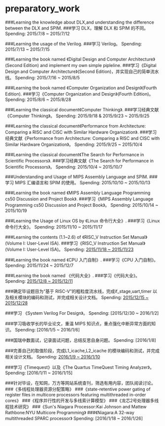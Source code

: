 # **preparatory_work**

###Learning the knowledge about DLX,and understanding the difference between the DLX and SPIM. 
###学习 DLX，理解 DLX 和 SPIM 的不同。
Spending: 2015/7/8 ~ 2015/7/12

###Learning the usage of the Verilog. 
###学习 Verilog。
Spending: 2015/7/13 ~ 2015/7/15

###Learning the book named 《Digital Design and Computer Architecture》(Second Edition) and implement my own simple pipleline.
###学习《Digital Design and Computer Architecture》(Second Edition)，并实现自己的简单流水线。
Spending: 2015/7/16 ~ 2015/8/5

###Learning the book named 《Computer Organization and Design》(Fourth Edition).
###学习《Computer Organization and Design》(Fourth Edition)。
Spending: 2015/8/6 ~ 2015/8/28 

###Learning the classical document《Computer Thinking》.
###学习经典文献《Computer Thinking》。
Spending: 2015/9/18 & 2015/9/23 ~ 2015/9/25

###Learning the classical document《Performance from Architecture: Comparing a RISC and CISC with Similar Hardware Organization》.
###学习经典文献《Performance from Architecture: Comparing a RISC and CISC with Similar Hardware Organization》。
Spending: 2015/9/25 ~ 2015/10/4

###Learning the classical document《The Search for Performance in Scientific Processors》.
###学习经典文献《The Search for Performance in Scientific Processors》。
Spending: 2015/10/4 ~ 2015/10/7

###Understanding and Usage of MIPS Assembly Language and SPIM.
###学习 MIPS 汇编语言和 SPIM 的使用。
Spending: 2015/10/10 ~ 2015/10/13

###Learning the book named 《MIPS Assembly Language Programming cs50 Discussion and Project Book》.
###学习《MIPS Assembly Language Programming cs50 Discussion and Project Book》。
Spending: 2015/10/14 ~ 2015/10/19

###Learning the Usage of Linux OS by 《Linux 命令行大全》.
###学习《Linux 命令行大全》。
Spending: 2015/11/10 ~ 2015/11/17

###Learning the contents (1.1~2.6) of 《RISC_V Instruction Set Manual》(Volume I: User-Level ISA).
###学习《RISC_V Instruction Set Manual》(Volume I: User-Level ISA)。
Spending: [2015/11/18 ~ 2015/11/23](https://github.com/iFMRT/riscv-spec-v2-cn)

###Learning the book named 《CPU 入门自制》.
###学习《CPU 入门自制》。
Spending: 2015/11/24 ~ 2015/12/7

###Learning the book named 《代码大全》.
###学习《代码大全》。
Spending: [2015/12/8 ~ 2015/12/11](https://github.com/kippy620/Note/tree/master/CodeComplete2)

###确定毕设题目为“基于 RISC-V”的粗粒度流水线，完成if_stage,uart,timer 以及相关模块的编码和测试，并完成相关设计文档。
Spending: [2015/12/15 ~ 2015/12/28](https://github.com/iFMRT/Graduation-Project-2012)

###学习 《System Verilog For Design》。
Spending: [2015/12/30 ~ 2016/1/2]

###学习吸收学长的毕业论文，重温 MIPS 知识点，重点强化中断异常方面的知识。
Spending: [2016/1/5 ~ 2016/1/6]

###国瑞中数面试，记录面试问题，总结反思自身问题。
Spending: [2016/1/8]

###完善自己的取值阶段，完成L1_icache,L2_icache 的模块编码和测试，并完成相关设计文档。
Spending: [2016/1/9 ~ 2016/1/10](https://github.com/iFMRT/Graduation-Project-2012)

###学习《Timequest》以及《The Quartus TimeQuest Timing Analyzer》。
Spending: [2016/1/11 ~ 2016/1/15]

###针对毕设，在知网，万方等网站系统查刊，筛选有用内容，团队阅读讨论。
###《多线程处理器资源分配策略》
###《state-retentive power gating of register files in multicore processors featuring multithreaded in-order cores》
###《程序并行性的开发与多线索计算模型》
###《龙芯2号处理器多线程技术研究》
###《Sun's Niagara Processor:Kai Johnson and Mattew Rathbone:NYU Multicore Programming》
###《Niagara:A 32-way multithreaded SPARC processor》
Spending: [2016/1/18 ~ 2016/1/26]

